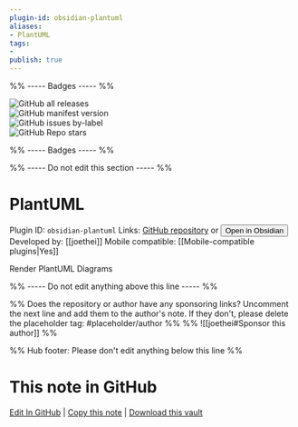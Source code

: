 ```yaml
---
plugin-id: obsidian-plantuml
aliases:
- PlantUML
tags: 
- 
publish: true
---
```


%% ----- Badges ----- %%

![GitHub all releases](https://img.shields.io/github/downloads/joethei/obsidian-plantuml/total?color=573E7A&logo=github&style=for-the-badge)   
![GitHub manifest version](https://img.shields.io/github/manifest-json/v/joethei/obsidian-plantuml?color=573E7A&logo=github&style=for-the-badge)   
![GitHub issues by-label](https://img.shields.io/github/issues/joethei/obsidian-plantuml/help%20wanted?color=573E7A&logo=github&style=for-the-badge)   
![GitHub Repo stars](https://img.shields.io/github/stars/joethei/obsidian-plantuml?color=573E7A&logo=github&style=for-the-badge)

%% ----- Badges ----- %%

%% ----- Do not edit this section ----- %%

# PlantUML

Plugin ID: `obsidian-plantuml`
Links: [GitHub repository](https://github.com/joethei/obsidian-plantuml) or [<button id=HH>Open in Obsidian</button>](obsidian://show-plugin?id=obsidian-plantuml)
Developed by: [[joethei]]
Mobile compatible: [[Mobile-compatible plugins|Yes]]

Render PlantUML Diagrams

%% ----- Do not edit anything above this line ----- %% 

%% Does the repository or author have any sponsoring links? Uncomment the next line and add them to the author's note. If they don't, please delete the placeholder tag: #placeholder/author %%
%% ![[joethei#Sponsor this author]] %%

%% Hub footer: Please don't edit anything below this line %%

# This note in GitHub

<span class="git-footer">[Edit In GitHub](https://github.dev/obsidian-community/obsidian-hub/blob/main/02%20-%20Community%20Expansions/02.05%20All%20Community%20Expansions/Plugins/obsidian-plantuml.md "git-hub-edit-note") | [Copy this note](https://raw.githubusercontent.com/obsidian-community/obsidian-hub/main/02%20-%20Community%20Expansions/02.05%20All%20Community%20Expansions/Plugins/obsidian-plantuml.md "git-hub-copy-note") | [Download this vault](https://github.com/obsidian-community/obsidian-hub/archive/refs/heads/main.zip "git-hub-download-vault") </span>
